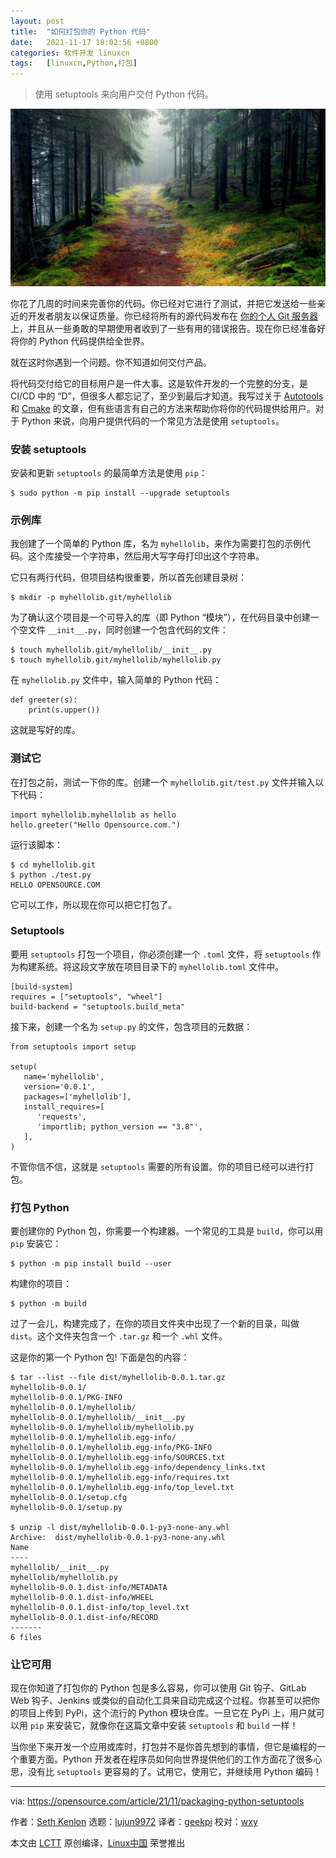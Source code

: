 ```yaml
---
layout: post
title:	"如何打包你的 Python 代码"
date:	2021-11-17 18:02:56 +0800 
categories:	软件开发 linuxcn 
tags:	[linuxcn,Python,打包]
---
```




> 
> 使用 setuptools 来向用户交付 Python 代码。
> 
> 
> 


![](/Asserts/Images/album/202111/17/180249s8s1cnnn18gh3fsk.jpg "Python programming language logo with question marks")


你花了几周的时间来完善你的代码。你已经对它进行了测试，并把它发送给一些亲近的开发者朋友以保证质量。你已经将所有的源代码发布在 [你的个人 Git 服务器](https://opensource.com/life/16/8/how-construct-your-own-git-server-part-6) 上，并且从一些勇敢的早期使用者收到了一些有用的错误报告。现在你已经准备好将你的 Python 代码提供给全世界。


就在这时你遇到一个问题。你不知道如何交付产品。


将代码交付给它的目标用户是一件大事。这是软件开发的一个完整的分支，是 CI/CD 中的 “D”，但很多人都忘记了，至少到最后才知道。我写过关于 [Autotools](https://opensource.com/article/19/7/introduction-gnu-autotools) 和 [Cmake](https://opensource.com/article/21/5/cmake) 的文章，但有些语言有自己的方法来帮助你将你的代码提供给用户。对于 Python 来说，向用户提供代码的一个常见方法是使用 `setuptools`。


### 安装 setuptools


安装和更新 `setuptools` 的最简单方法是使用 `pip`：



```
$ sudo python -m pip install --upgrade setuptools

```

### 示例库


我创建了一个简单的 Python 库，名为 `myhellolib`，来作为需要打包的示例代码。这个库接受一个字符串，然后用大写字母打印出这个字符串。


它只有两行代码，但项目结构很重要，所以首先创建目录树：



```
$ mkdir -p myhellolib.git/myhellolib

```

为了确认这个项目是一个可导入的库（即 Python “模块”），在代码目录中创建一个空文件 `__init__.py`，同时创建一个包含代码的文件：



```
$ touch myhellolib.git/myhellolib/__init__.py
$ touch myhellolib.git/myhellolib/myhellolib.py

```

在 `myhellolib.py` 文件中，输入简单的 Python 代码：



```
def greeter(s):
    print(s.upper())

```

这就是写好的库。


### 测试它


在打包之前，测试一下你的库。创建一个 `myhellolib.git/test.py` 文件并输入以下代码：



```
import myhellolib.myhellolib as hello
hello.greeter("Hello Opensource.com.")

```

运行该脚本：



```
$ cd myhellolib.git
$ python ./test.py
HELLO OPENSOURCE.COM

```

它可以工作，所以现在你可以把它打包了。


### Setuptools


要用 `setuptools` 打包一个项目，你必须创建一个 `.toml` 文件，将 `setuptools` 作为构建系统。将这段文字放在项目目录下的 `myhellolib.toml` 文件中。



```
[build-system]
requires = ["setuptools", "wheel"]
build-backend = "setuptools.build_meta"

```

接下来，创建一个名为 `setup.py` 的文件，包含项目的元数据：



```
from setuptools import setup

setup(
   name='myhellolib',
   version='0.0.1',
   packages=['myhellolib'],
   install_requires=[
      'requests',
      'importlib; python_version == "3.8"',
   ],
)

```

不管你信不信，这就是 `setuptools` 需要的所有设置。你的项目已经可以进行打包。


### 打包 Python


要创建你的 Python 包，你需要一个构建器。一个常见的工具是 `build`，你可以用 `pip` 安装它：



```
$ python -m pip install build --user

```

构建你的项目：



```
$ python -m build

```

过了一会儿，构建完成了，在你的项目文件夹中出现了一个新的目录，叫做 `dist`。这个文件夹包含一个 `.tar.gz` 和一个 `.whl` 文件。


这是你的第一个 Python 包! 下面是包的内容：



```
$ tar --list --file dist/myhellolib-0.0.1.tar.gz
myhellolib-0.0.1/
myhellolib-0.0.1/PKG-INFO
myhellolib-0.0.1/myhellolib/
myhellolib-0.0.1/myhellolib/__init__.py
myhellolib-0.0.1/myhellolib/myhellolib.py
myhellolib-0.0.1/myhellolib.egg-info/
myhellolib-0.0.1/myhellolib.egg-info/PKG-INFO
myhellolib-0.0.1/myhellolib.egg-info/SOURCES.txt
myhellolib-0.0.1/myhellolib.egg-info/dependency_links.txt
myhellolib-0.0.1/myhellolib.egg-info/requires.txt
myhellolib-0.0.1/myhellolib.egg-info/top_level.txt
myhellolib-0.0.1/setup.cfg
myhellolib-0.0.1/setup.py

$ unzip -l dist/myhellolib-0.0.1-py3-none-any.whl 
Archive:  dist/myhellolib-0.0.1-py3-none-any.whl
Name
----
myhellolib/__init__.py
myhellolib/myhellolib.py
myhellolib-0.0.1.dist-info/METADATA
myhellolib-0.0.1.dist-info/WHEEL
myhellolib-0.0.1.dist-info/top_level.txt
myhellolib-0.0.1.dist-info/RECORD
-------
6 files

```

### 让它可用


现在你知道了打包你的 Python 包是多么容易，你可以使用 Git 钩子、GitLab Web 钩子、Jenkins 或类似的自动化工具来自动完成这个过程。你甚至可以把你的项目上传到 PyPi，这个流行的 Python 模块仓库。一旦它在 PyPi 上，用户就可以用 `pip` 来安装它，就像你在这篇文章中安装 `setuptools` 和 `build` 一样！


当你坐下来开发一个应用或库时，打包并不是你首先想到的事情，但它是编程的一个重要方面。Python 开发者在程序员如何向世界提供他们的工作方面花了很多心思，没有比 `setuptools` 更容易的了。试用它，使用它，并继续用 Python 编码！




---


via: <https://opensource.com/article/21/11/packaging-python-setuptools>


作者：[Seth Kenlon](https://opensource.com/users/seth) 选题：[lujun9972](https://github.com/lujun9972) 译者：[geekpi](https://github.com/geekpi) 校对：[wxy](https://github.com/wxy)


本文由 [LCTT](https://github.com/LCTT/TranslateProject) 原创编译，[Linux中国](https://linux.cn/) 荣誉推出
